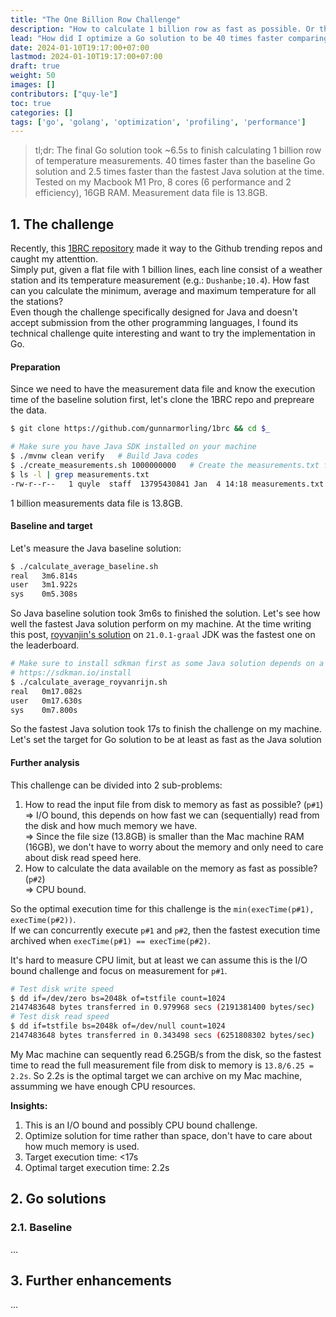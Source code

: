 ```yaml
---
title: "The One Billion Row Challenge"
description: "How to calculate 1 billion row as fast as possible. Or the journey to optimize Go solution to be 40x faster."
lead: "How did I optimize a Go solution to be 40 times faster comparing to the baseline solution in the One Billion Row Challenge (1BRC)."
date: 2024-01-10T19:17:00+07:00
lastmod: 2024-01-10T19:17:00+07:00
draft: true
weight: 50
images: []
contributors: ["quy-le"]
toc: true
categories: []
tags: ['go', 'golang', 'optimization', 'profiling', 'performance']
---
```


> tl;dr: The final Go solution took ~6.5s to finish calculating 1 billion row of temperature measurements. 40 times faster than the baseline Go solution and 2.5 times faster than the fastest Java solution at the time.  
> Tested on my Macbook M1 Pro, 8 cores (6 performance and 2 efficiency), 16GB RAM. Measurement data file is 13.8GB.

## 1. The challenge
Recently, this [1BRC repository](https://github.com/gunnarmorling/1brc) made it way to the Github trending repos and caught my attenttion.  
Simply put, given a flat file with 1 billion lines, each line consist of a weather station and its temperature measurement (e.g.: `Dushanbe;10.4`). How fast can you calculate the minimum, average and maximum temperature for all the stations?  
Even though the challenge specifically designed for Java and doesn't accept submission from the other programming languages, I found its technical challenge quite interesting and want to try the implementation in Go.

#### Preparation
Since we need to have the measurement data file and know the execution time of the baseline solution first, let's clone the 1BRC repo and prepreare the data.
```bash
$ git clone https://github.com/gunnarmorling/1brc && cd $_

# Make sure you have Java SDK installed on your machine 
$ ./mvnw clean verify   # Build Java codes
$ ./create_measurements.sh 1000000000   # Create the measurements.txt file with 1 billion rows
$ ls -l | grep measurements.txt
-rw-r--r--   1 quyle  staff  13795430841 Jan  4 14:18 measurements.txt
```
1 billion measurements data file is 13.8GB.

#### Baseline and target
Let's measure the Java baseline solution:
```bash
$ ./calculate_average_baseline.sh
real   3m6.814s
user   3m1.922s
sys    0m5.308s
```
So Java baseline solution took 3m6s to finished the solution.
Let's see how well the fastest Java solution perform on my machine.
At the time writing this post, [royvanjin's solution](https://github.com/gunnarmorling/1brc/blob/7a617720ad20ce4b22bc2d03c7387b3f33fc4803/src/main/java/dev/morling/onebrc/CalculateAverage_royvanrijn.java) on `21.0.1-graal` JDK was the fastest one on the leaderboard.
```bash
# Make sure to install sdkman first as some Java solution depends on a specific SDK version / features.
# https://sdkman.io/install
$ ./calculate_average_royvanrijn.sh
real   0m17.082s
user   0m17.630s
sys    0m7.800s
```
So the fastest Java solution took 17s to finish the challenge on my machine.
Let's set the target for Go solution to be at least as fast as the Java solution

#### Further analysis
This challenge can be divided into 2 sub-problems:
1. How to read the input file from disk to memory as fast as possible? (`p#1`)  
    => I/O bound, this depends on how fast we can (sequentially) read from the disk and how much memory we have.  
    => Since the file size (13.8GB) is smaller than the Mac machine RAM (16GB), we don't have to worry about the memory and only need to care about disk read speed here.  
2. How to calculate the data available on the memory as fast as possible? (`p#2`)  
    => CPU bound.  

So the optimal execution time for this challenge is the `min(execTime(p#1), execTime(p#2))`.  
If we can concurrently execute `p#1` and `p#2`, then the fastest execution time archived when `execTime(p#1) == execTime(p#2)`.

It's hard to measure CPU limit, but at least we can assume this is the I/O bound challenge and focus on measurement for `p#1`.
```bash
# Test disk write speed
$ dd if=/dev/zero bs=2048k of=tstfile count=1024
2147483648 bytes transferred in 0.979968 secs (2191381400 bytes/sec)
# Test disk read speed
$ dd if=tstfile bs=2048k of=/dev/null count=1024
2147483648 bytes transferred in 0.343498 secs (6251808302 bytes/sec)
```

My Mac machine can sequently read 6.25GB/s from the disk, so the fastest time to read the full measurement file from disk to memory is `13.8/6.25 = 2.2s`.
So 2.2s is the optimal target we can archive on my Mac machine, assumming we have enough CPU resources.

**Insights:**
1. This is an I/O bound and possibly CPU bound challenge.
2. Optimize solution for time rather than space, don't have to care about how much memory is used.
3. Target execution time: <17s
4. Optimal target execution time: 2.2s

## 2. Go solutions
### 2.1. Baseline
...

## 3. Further enhancements
...
